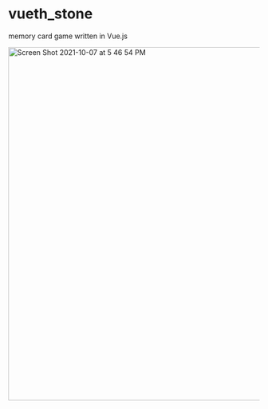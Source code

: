 # vueth_stone
memory card game written in Vue.js


<img width="709" alt="Screen Shot 2021-10-07 at 5 46 54 PM" src="https://user-images.githubusercontent.com/3889468/136351489-e1c27fd7-f143-421b-a08e-fd330b83760b.png">
